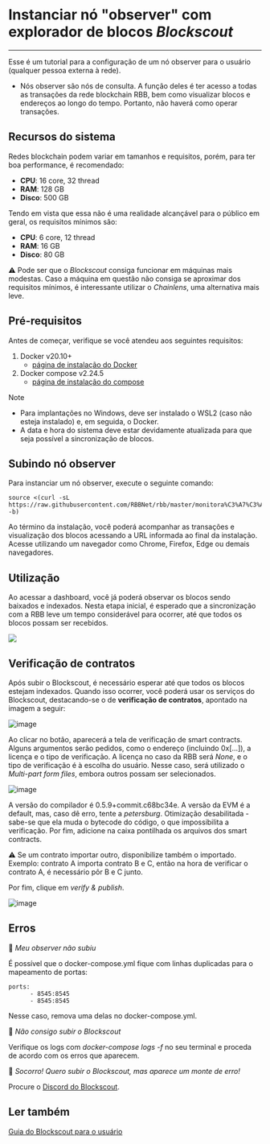# Instanciar nó "observer" com explorador de blocos *Blockscout*
---

Esse é um tutorial para a configuração de um nó observer para o usuário (qualquer pessoa externa à rede). 

* Nós observer são nós de consulta. A função deles é ter acesso a todas as transações da rede blockchain RBB, bem como visualizar blocos e endereços ao longo do tempo. Portanto, não haverá como operar transações.

## Recursos do sistema

Redes blockchain podem variar em tamanhos e requisitos, porém, para ter boa performance, é recomendado:

- **CPU**: 16 core, 32 thread
- **RAM**: 128 GB
- **Disco**: 500 GB

Tendo em vista que essa não é uma realidade alcançável para o público em geral, os requisitos mínimos são:

- **CPU**: 6 core, 12 thread
- **RAM**: 16 GB
- **Disco**: 80 GB 

:warning: Pode ser que o *Blockscout* consiga funcionar em máquinas mais modestas. Caso a máquina em questão não consiga se aproximar dos requisitos mínimos, é interessante utilizar o *Chainlens*, uma alternativa mais leve.

## Pré-requisitos

Antes de começar, verifique se você atendeu aos seguintes requisitos:

1. Docker v20.10+
      - [página de instalação do Docker](https://www.docker.com/products/docker-desktop/)
2. Docker compose v2.24.5
      - [página de instalação do compose](https://docs.docker.com/compose/install/linux/#install-the-plugin-manually)

   
> [!NOTE]
> - Para implantações no Windows, deve ser instalado o WSL2 (caso não esteja instalado) e, em seguida, o Docker.
> - A data e hora do sistema deve estar devidamente atualizada para que seja possível a sincronização de blocos.

## Subindo nó observer

Para instanciar um nó observer, execute o seguinte comando:
```
source <(curl -sL https://raw.githubusercontent.com/RBBNet/rbb/master/monitora%C3%A7%C3%A3o/block_explorer/observer_user.sh -b)
```
Ao término da instalação, você poderá acompanhar as transações e visualização dos blocos acessando a URL informada ao final da instalação. Acesse utilizando um navegador como Chrome, Firefox, Edge ou demais navegadores.

## Utilização
Ao acessar a dashboard, você já poderá observar os blocos sendo baixados e indexados. Nesta etapa inicial, é esperado que a sincronização com a RBB leve um tempo considerável para ocorrer, até que todos os blocos possam ser recebidos.

![](https://i.imgur.com/GqdSBuj.png)

## Verificação de contratos

Após subir o Blockscout, é necessário esperar até que todos os blocos estejam indexados. Quando isso ocorrer, você poderá usar os serviços do Blockscout, destacando-se o de **verificação de contratos**, apontado na imagem a seguir:

![image](https://github.com/RBBNet/rbb/assets/111009073/b1c58818-10d2-447c-a9ee-52c50574e35d)

Ao clicar no botão, aparecerá a tela de verificação de smart contracts. Alguns argumentos serão pedidos, como o endereço (incluindo 0x[...]), a licença e o tipo de verificação. A licença no caso da RBB será *None*, e o tipo de verificação é à escolha do usuário. Nesse caso, será utilizado o *Multi-part form files*, embora outros possam ser selecionados.

![image](https://github.com/RBBNet/rbb/assets/111009073/075e4c4b-9d1c-40ea-8c90-a0dfaff9dd7c)

A versão do compilador é 0.5.9+commit.c68bc34e. A versão da EVM é a default, mas, caso dê erro, tente a *petersburg*. Otimização desabilitada - sabe-se que ela muda o bytecode do código, o que impossibilita a verificação. Por fim, adicione na caixa pontilhada os arquivos dos smart contracts.

:warning: Se um contrato importar outro, disponibilize também o importado. Exemplo: contrato A importa contrato B e C, então na hora de verificar o contrato A, é necessário pôr B e C junto.

Por fim, clique em *verify & publish*.

![image](https://github.com/RBBNet/rbb/assets/111009073/03d0e02a-a5cf-441d-9ec3-041ed81c7810)


## Erros
:pushpin: *Meu observer não subiu*

É possível que o docker-compose.yml fique com linhas duplicadas para o mapeamento de portas:
```
ports:
      - 8545:8545
      - 8545:8545
```

Nesse caso, remova uma delas no docker-compose.yml.

:pushpin: *Não consigo subir o Blockscout*

Verifique os logs com *docker-compose logs -f* no seu terminal e proceda de acordo com os erros que aparecem. 

:pushpin: *Socorro! Quero subir o Blockscout, mas aparece um monte de erro!*

Procure o [Discord do Blockscout](https://discord.com/invite/blockscout). 

## Ler também

[Guia do Blockscout para o usuário](https://docs.blockscout.com/for-users/overviews)
